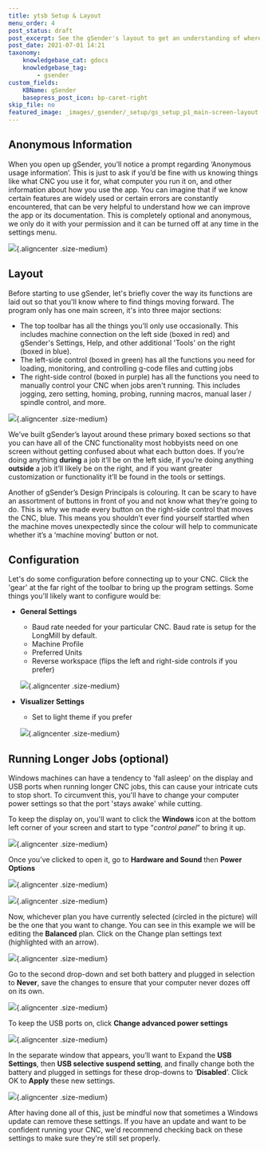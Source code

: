 ```yaml
---
title: ytsb Setup & Layout
menu_order: 4
post_status: draft
post_excerpt: See the gSender's layout to get an understanding of where tools and features are located and where you can go to change your settings or setup your CNC.
post_date: 2021-07-01 14:21
taxonomy:
    knowledgebase_cat: gdocs
    knowledgebase_tag:
        - gsender
custom_fields:
    KBName: gSender
    basepress_post_icon: bp-caret-right
skip_file: no
featured_image: _images/_gsender/_setup/gs_setup_p1_main-screen-layout.png
---
```


<h2>Anonymous Information</h2>

When you open up gSender, you’ll notice a prompt regarding ‘Anonymous usage information’. This is just to ask if you’d be fine with us knowing things like what CNC you use it for, what computer you run it on, and other information about how you use the app. You can imagine that if we know certain features are widely used or certain errors are constantly encountered, that can be very helpful to understand how we can improve the app or its documentation. This is completely optional and anonymous, we only do it with your permission and it can be turned off at any time in the settings menu.

![](/_images/_gsender/_setup/gs_setup_p0_anonymous.jpg){.aligncenter .size-medium}

<h2>Layout</h2>

Before starting to use gSender, let's briefly cover the way its functions are laid out so that you'll know where to find things moving forward. The program only has one main screen, it's into three major sections:

- The top toolbar has all the things you'll only use occasionally. This includes machine connection on the left side (boxed in red) and gSender's Settings, Help, and other additional 'Tools' on the right (boxed in blue).
- The left-side control (boxed in green) has all the functions you need for loading, monitoring, and controlling g-code files and cutting jobs
- The right-side control (boxed in purple) has all the functions you need to manually control your CNC when jobs aren't running. This includes jogging, zero setting, homing, probing, running macros, manual laser / spindle control, and more.

![](/_images/_gsender/_setup/gs_setup_p1_main-screen-layout.png){.aligncenter .size-medium}

We’ve built gSender’s layout around these primary boxed sections so that you can have all of the CNC functionality most hobbyists need on one screen without getting confused about what each button does. If you’re doing anything <strong>during</strong> a job it’ll be on the left side, if you’re doing anything <strong>outside</strong> a job it’ll likely be on the right, and if you want greater customization or functionality it’ll be found in the tools or settings.

Another of gSender’s Design Principals is colouring. It can be scary to have an assortment of buttons in front of you and not know what they’re going to do. This is why we made every button on the right-side control that moves the CNC, blue. This means you shouldn’t ever find yourself startled when the machine moves unexpectedly since the colour will help to communicate whether it’s a ‘machine moving’ button or not.

<h2>Configuration</h2>

Let's do some configuration before connecting up to your CNC. Click the 'gear' at the far right of the toolbar to bring up the program settings. Some things you'll likely want to configure would be:

- <strong>General Settings</strong>
  - Baud rate needed for your particular CNC. Baud rate is setup for the LongMill by default.
  - Machine Profile
  - Preferred Units
  - Reverse workspace (flips the left and right-side controls if you prefer)

  ![](/_images/_gsender/_setup/gs_setup_p2_general-settings.jpg){.aligncenter .size-medium}
- <strong>Visualizer Settings</strong>
  - Set to light theme if you prefer</li>

  ![](/_images/_gsender/_setup/gs_setup_p3_settings-visualizer.png){.aligncenter .size-medium}

<h2>Running Longer Jobs (optional)</h2>

Windows machines can have a tendency to 'fall asleep' on the display and USB ports when running longer CNC jobs, this can cause your intricate cuts to stop short. To circumvent this, you'll have to change your computer power settings so that the port 'stays awake' while cutting.

To keep the display on, you'll want to click the <strong>Windows</strong> icon at the bottom left corner of your screen and start to type “<em>control panel</em>” to bring it up.

![](/_images/_gsender/_setup/gs_setup_p4_control-panel.jpg){.aligncenter .size-medium}

Once you’ve clicked to open it, go to <strong>Hardware and Sound </strong>then <strong>Power Options</strong>

![](/_images/_gsender/_setup/gs_setup_p5_hardware-sound.jpg){.aligncenter .size-medium}

![](/_images/_gsender/_setup/gs_setup_p6_power-options.jpg){.aligncenter .size-medium}

Now, whichever plan you have currently selected (circled in the picture) will be the one that you want to change. You can see in this example we will be editing the <strong>Balanced</strong> plan. Click on the Change plan settings text (highlighted with an arrow).

![](/_images/_gsender/_setup/gs_setup_p7_balanced-power.jpg){.aligncenter .size-medium}

Go to the second drop-down and set both battery and plugged in selection to <strong>Never</strong>, save the changes to ensure that your computer never dozes off on its own.

![](/_images/_gsender/_setup/gs_setup_p8_never-power.png){.aligncenter .size-medium}

To keep the USB ports on, click <strong>Change advanced power settings</strong>

![](/_images/_gsender/_setup/gs_setup_p9_advanced.png){.aligncenter .size-medium}

In the separate window that appears, you’ll want to Expand the <b>USB Settings</b>, then <b>USB selective suspend setting</b>, and finally change both the battery and plugged in settings for these drop-downs to ‘<b>Disabled</b>’. Click OK to <b>Apply</b> these new settings.

![](/_images/_gsender/_setup/gs_setup_p10_advanced-options.jpg){.aligncenter .size-medium}

After having done all of this, just be mindful now that sometimes a Windows update can remove these settings. If you have an update and want to be confident running your CNC, we'd recommend checking back on these settings to make sure they're still set properly.
